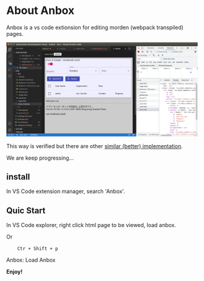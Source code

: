 # About Anbox

Anbox is a vs code extionsion for editing morden (webpack transpiled) pages.

![screenshot](res/00-anbox-0.1.0.png)

This way is verified but there are other [similar (better) implementation](https://marketplace.visualstudio.com/items?itemName=ms-vscode.live-server).

We are keep progressing...

## install

In VS Code extension manager, search 'Anbox'.

## Quic Start

In VS Code explorer, right click html page to be viewed, load anbox.

Or

```
    Ctr + Shift + p
```

Anbox: Load Anbox

**Enjoy!**
